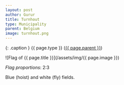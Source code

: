```yaml
---
layout: post
author: Gurur
title: Turnhout
type: Municipality
parent: Belgium
image: turnhout.png
---
```

{: .caption }
{{ page.type }} ([{{ page.parent }}](/2019/03/14/belgium.html))

![Flag of {{ page.title }}](/assets/img/{{ page.image }})

*Flag proportions*: 2:3

Blue (hoist) and white (fly) fields.